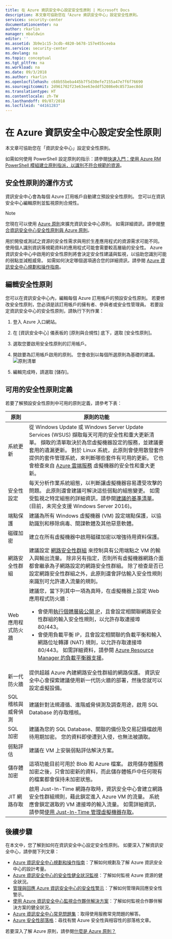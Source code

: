 ```yaml
---
title: 在 Azure 資訊安全中心設定安全性原則 | Microsoft Docs
description: 本文章可協助您在「Azure 資訊安全中心」設定安全性原則。
services: security-center
documentationcenter: na
author: rkarlin
manager: mbaldwin
editor: ''
ms.assetid: 3b9e1c15-3cdb-4820-b678-157e455ceeba
ms.service: security-center
ms.devlang: na
ms.topic: conceptual
ms.tgt_pltfrm: na
ms.workload: na
ms.date: 09/3/2018
ms.author: rkarlin
ms.openlocfilehash: c68b55beba445b7f5d30efe7155a47e7f6f76690
ms.sourcegitcommit: 2d961702f23e63ee63eddf52086e0c8573aec8dd
ms.translationtype: HT
ms.contentlocale: zh-TW
ms.lasthandoff: 09/07/2018
ms.locfileid: "44161283"
---
```

# <a name="set-security-policies-in-azure-security-center"></a>在 Azure 資訊安全中心設定安全性原則
本文章可協助您在「資訊安全中心」設定安全性原則。

如需如何使用 PowerShell 設定原則的指示：請參閱[快速入門：使用 Azure RM PowerShell 模組建立原則指派，以識別不符合規範的資源](../azure-policy/assign-policy-definition-ps.md)。

## <a name="how-security-policies-work"></a>安全性原則的運作方式
資訊安全中心會為每個 Azure 訂用帳戶自動建立預設安全性原則。 您可以在資訊安全中心編輯原則並監視原則合規性。

> [!NOTE]
> 您現在可以使用 [Azure 原則](../azure-policy/azure-policy-introduction.md)來擴充資訊安全中心原則。 如需詳細資訊，請參閱[整合資訊安全中心安全性原則與 Azure 原則](security-center-azure-policy.md)。

用於開發或測試之資源的安全性需求與用於生產應用程式的資源需求可能不同。 使用個人識別資訊等規範資料的應用程式可能會需要較高層級的安全性。 Azure 資訊安全中心中啟用的安全性原則將會決定安全性建議與監視，以協助您識別可能的弱點並減輕威脅。 如需如何決定哪個選項適合您的詳細資訊，請參閱 [Azure 資訊安全中心規劃和操作指南](security-center-planning-and-operations-guide.md)。

## <a name="edit-security-policies"></a>編輯安全性原則
您可以在資訊安全中心內，編輯每個 Azure 訂用帳戶的預設安全性原則。 若要修改安全性原則，您必須是該訂用帳戶的擁有者、參與者或安全性管理員。 若要設定資訊安全中心的安全性原則，請執行下列作業：

1. 登入 Azure 入口網站。

2. 在 [資訊安全中心] 儀表板的 [原則與合規性] 底下，選取 [安全性原則]。

3. 選取您要啟用安全性原則的訂用帳戶。

4. 開啟要為訂用帳戶啟用的原則。 您會收到以每個所選原則為基礎的建議。 
  ![原則清單](./media/security-center-policies/policies.png)
5. 編輯完成時，請選取 [儲存]。

## <a name="available-security-policy-definitions"></a>可用的安全性原則定義

若要了解預設安全性原則中可用的原則定義，請參考下表：

| 原則 | 原則的功能 |
| --- | --- |
| 系統更新 |從 Windows Update 或 Windows Server Update Services (WSUS) 擷取每天可用的安全性和重大更新清單。 擷取的清單取決於為您虛擬機器設定的服務，並建議要套用的遺漏更新。 對於 Linux 系統，此原則會使用散發套件提供的套件管理系統，來判斷哪些套件有可用的更新。 它也會檢查來自 [Azure 雲端服務](../cloud-services/cloud-services-how-to-configure-portal.md) 虛擬機器的安全性和重大更新。 |
| 安全性設定 |每天分析作業系統組態，以判斷讓虛擬機器容易遭受攻擊的問題。 此原則還會建議可解決這些弱點的組態變更。 如需受監視之特定組態的詳細資訊，請參閱[建議的基準清單](https://gallery.technet.microsoft.com/Azure-Security-Center-a789e335)。 (目前，未完全支援 Windows Server 2016)。 |
| 端點保護 |建議為所有 Windows 虛擬機器 (VM) 設定端點保護，以協助識別和移除病毒、間諜軟體及其他惡意軟體。 |
| 磁碟加密 |建立在所有虛擬機器中啟用磁碟加密以增強待用資料保護。 |
| 網路安全性群組 |建議設定 [網路安全性群組](../virtual-network/security-overview.md) 來控制具有公用端點之 VM 的輸入與輸出流量。 除非另有指定，否則所有虛擬機器網路介面都會繼承為子網路設定的網路安全性群組。 除了檢查是否已設定網路安全性群組之外，此原則還會評估輸入安全性規則來識別可允許連入流量的規則。 |
| Web 應用程式防火牆 |建議您，當下列其中一項為真時，在虛擬機器上設定 Web 應用程式防火牆︰ <ul><li>會使用[執行個體層級公開 IP](../virtual-network/virtual-networks-instance-level-public-ip.md)，且會設定相關聯網路安全性群組的輸入安全性規則，以允許存取連接埠 80/443。</li><li>會使用負載平衡 IP，且會設定相關聯的負載平衡和輸入網路位址轉譯 (NAT) 規則，以允許存取連接埠 80/443。 如需詳細資料，請參閱 [Azure Resource Manager 的負載平衡器支援](../load-balancer/load-balancer-arm.md)。</li> |
| 新一代防火牆 |提供超越 Azure 內建網路安全性群組的網路保護。 資訊安全中心會探索建議使用新一代防火牆的部署，然後您就可以設定虛擬設備。 |
| SQL 稽核與威脅偵測 |建議針對法規遵循、進階威脅偵測及調查用途，啟用 SQL Database 的存取稽核。 |
| SQL 加密 |建議為您的 SQL Database、關聯的備份及交易記錄檔啟用待用期加密。 您的資料即使遭到入侵，也無法被讀取。 |
| 弱點評估 |建議在 VM 上安裝弱點評估解決方案。 |
| 儲存體加密 |這項功能目前可用於 Blob 和 Azure 檔案。 啟用儲存體服務加密之後，只會加密新的資料，而此儲存體帳戶中任何現有的檔案都會保持未加密狀態。 |
| JIT 網路存取 |啟用 Just-In-Time 網路存取時，資訊安全中心會建立網路安全性群組規則，藉此鎖定進入 Azure VM 的流量。 系統應會鎖定選取的 VM 連接埠的輸入流量。 如需詳細資訊，請參閱[使用 Just-In-Time 管理虛擬機器存取](https://docs.microsoft.com/azure/security-center/security-center-just-in-time)。 |


## <a name="next-steps"></a>後續步驟
在本文中，您了解到如何在資訊安全中心設定安全性原則。 如要深入了解資訊安全中心，請參閱下列文章：

* [Azure 資訊安全中心規劃和操作指南](security-center-planning-and-operations-guide.md)：了解如何規劃及了解 Azure 資訊安全中心的設計考量。
* [Azure 資訊安全中心的安全性健全狀況監視](security-center-monitoring.md)：了解如何監視 Azure 資源的健全狀況。
* [管理與回應 Azure 資訊安全中心的安全性警示](security-center-managing-and-responding-alerts.md)：了解如何管理與回應安全性警示。
* [使用 Azure 資訊安全中心監視合作夥伴解決方案](security-center-partner-solutions.md)：了解如何監視合作夥伴解決方案的健全狀況。
* [Azure 資訊安全中心常見問題集](security-center-faq.md)：取得使用服務常見問題的解答。
* [Azure 安全性部落格](http://blogs.msdn.com/b/azuresecurity/)：尋找有關 Azure 安全性與相容性的部落格文章。

若要深入了解 Azure 原則，請參閱[什麼是 Azure 原則？](../azure-policy/azure-policy-introduction.md)
